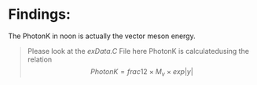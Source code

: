 # Findings:
The PhotonK in noon is actually the vector meson energy.

> Please look at the *exData.C* File here
> PhotonK is calculatedusing the relation 
$$
    {PhotonK} = frac{1}{2}\times M_v \times exp{|y|}
$$